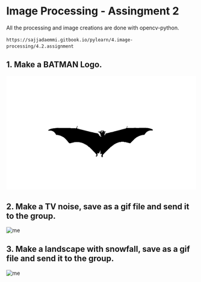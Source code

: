 # Image Processing - Assingment 2

All the processing and image creations are done with opencv-python.

`https://sajjadaemmi.gitbook.io/pylearn/4.image-processing/4.2.assignment`

## 1. Make a BATMAN Logo.

![me](https://github.com/ArmanAghania/PyLearn/blob/main/Image%20Processing/Session%202/Assignment/bat_signal/bat_logo.jpg)

## 2. Make a TV noise, save as a gif file and send it to the group.

![me](https://github.com/ArmanAghania/PyLearn/blob/main/Image%20Processing/Session%202/Assignment/tv_noise/tv_noise.gif)
  
## 3. Make a landscape with snowfall, save as a gif file and send it to the group.

![me](https://github.com/ArmanAghania/PyLearn/blob/main/Image%20Processing/Session%202/Assignment/snowfall/snowfall.gif)
